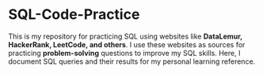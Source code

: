 # SQL-Code-Practice

This is my repository for practicing SQL using websites like **DataLemur, HackerRank, LeetCode, and others**. I use these websites as sources for practicing **problem-solving** questions to improve my SQL skills. Here, I document SQL queries and their results for my personal learning reference.

